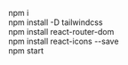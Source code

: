 npm i <br>
npm install -D tailwindcss <br>
npm install react-router-dom</br>
npm install react-icons --save </br>
npm start
